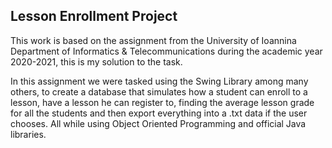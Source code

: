 Lesson Enrollment Project
-------

This work is based on the assignment from the University of Ioannina Department of Informatics & Telecommunications during the academic year 2020-2021, this is my solution to the task.

In this assignment we were tasked using the Swing Library among many others, to create a database that simulates how a student can enroll to a lesson, have a lesson he can register to, finding the average lesson grade for all the students and then export everything into a .txt data if the user chooses. All while using Object Oriented Programming and official Java libraries.
